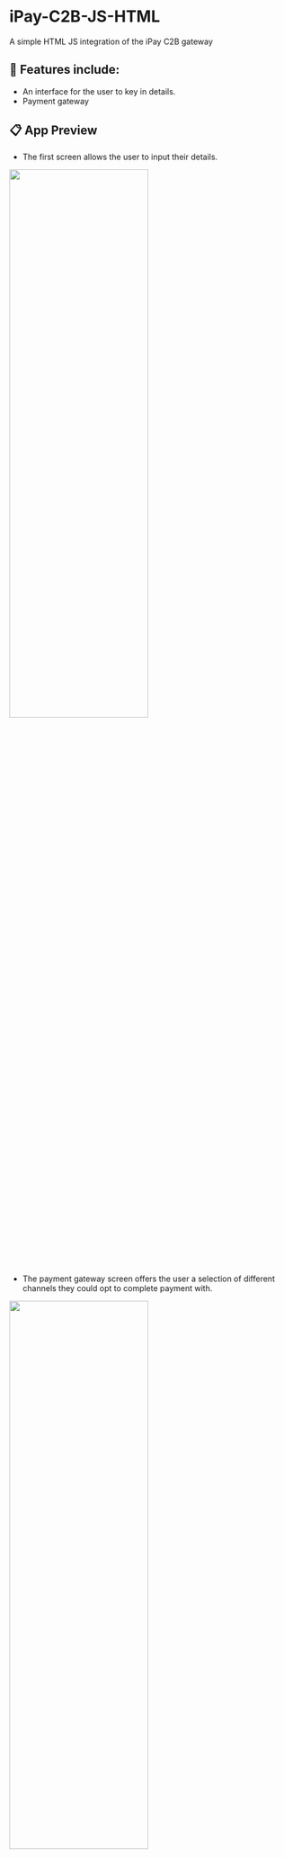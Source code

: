 # iPay-C2B-JS-HTML
A simple HTML JS integration of the iPay C2B gateway

## 👔 Features include:

- An interface for the user to key in details.
- Payment gateway

## 📋 App Preview

- The first screen allows the user to input their details.

<img src="https://github.com/user-attachments/assets/38edaa2f-0315-4f47-88d1-e1486ed8c376" height="50%" width="70%"/>

- The payment gateway screen offers the user a selection of different channels they could opt to complete payment with.

<img src="https://github.com/user-attachments/assets/a1b99cf0-20f6-4874-afac-e8099b463ddd" height="50%" width="70%"/>

 Clone this repo:
```

git clone https://github.com/thisgirlElan/iPay-C2B-JS-HTML.git

```

 There are no dependencies to import :) 

### Good to Know

- The integration uses a simple HTML form for user input
- Scripting has been done with JS to fetch, configure relevant data and render the gateway

## 👨‍💻 You're ready! Make it yours. 

- Tinker and develop!!🎉


